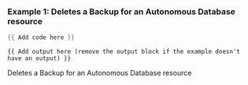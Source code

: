 ### Example 1: Deletes a Backup for an Autonomous Database resource
```powershell
{{ Add code here }}
```

```output
{{ Add output here (remove the output block if the example doesn't have an output) }}
```

Deletes a Backup for an Autonomous Database resource